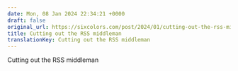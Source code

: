 ```yaml
---
date: Mon, 08 Jan 2024 22:34:21 +0000
draft: false
original_url: https://sixcolors.com/post/2024/01/cutting-out-the-rss-middleman/
title: Cutting out the RSS middleman
translationKey: Cutting out the RSS middleman
---
```


Cutting out the RSS middleman